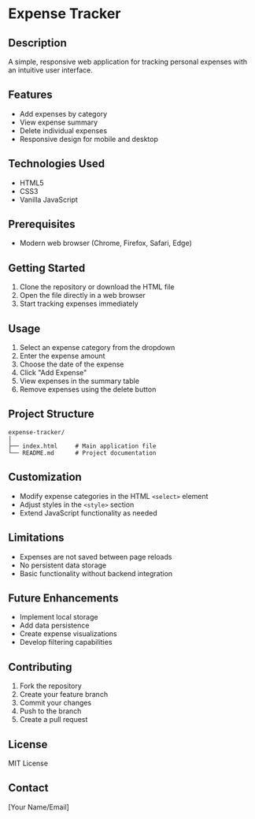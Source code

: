 # Expense Tracker

## Description

A simple, responsive web application for tracking personal expenses with an intuitive user interface.

## Features

- Add expenses by category
- View expense summary
- Delete individual expenses
- Responsive design for mobile and desktop

## Technologies Used

- HTML5
- CSS3
- Vanilla JavaScript

## Prerequisites

- Modern web browser (Chrome, Firefox, Safari, Edge)

## Getting Started

1. Clone the repository or download the HTML file
2. Open the file directly in a web browser
3. Start tracking expenses immediately

## Usage

1. Select an expense category from the dropdown
2. Enter the expense amount
3. Choose the date of the expense
4. Click "Add Expense"
5. View expenses in the summary table
6. Remove expenses using the delete button

## Project Structure

```
expense-tracker/
│
├── index.html     # Main application file
└── README.md      # Project documentation
```

## Customization

- Modify expense categories in the HTML `<select>` element
- Adjust styles in the `<style>` section
- Extend JavaScript functionality as needed

## Limitations

- Expenses are not saved between page reloads
- No persistent data storage
- Basic functionality without backend integration

## Future Enhancements

- Implement local storage
- Add data persistence
- Create expense visualizations
- Develop filtering capabilities

## Contributing

1. Fork the repository
2. Create your feature branch
3. Commit your changes
4. Push to the branch
5. Create a pull request

## License

MIT License

## Contact

[Your Name/Email]
